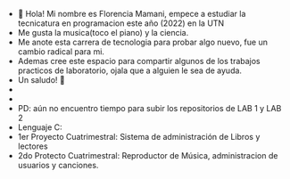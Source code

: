 - 👋 Hola! Mi nombre es Florencia Mamani, empece a estudiar la tecnicatura en programacion este año (2022) en la UTN
- Me gusta la musica(toco el piano) y la ciencia.
- Me anote esta carrera de tecnologia para probar algo nuevo, fue un cambio radical para mi. 
- Ademas cree este espacio para compartir algunos de los trabajos practicos de laboratorio, ojala que a alguien le sea de ayuda.
- Un saludo! 💞️
-
- 
- PD: aún no encuentro tiempo para subir los repositorios de LAB 1 y LAB 2
- Lenguaje C: 
- 1er Proyecto Cuatrimestral: Sistema de administración de Libros y lectores
- 2do Protecto Cuatrimestral: Reproductor de Música, administracion de usuarios y canciones.
